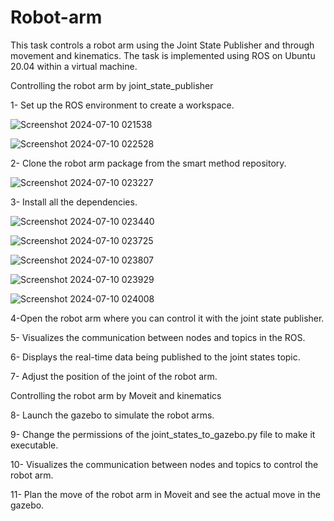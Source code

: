 # Robot-arm

This task controls a robot arm using the Joint State Publisher and through movement and kinematics. The task is implemented using ROS on Ubuntu 20.04 within a virtual machine.

Controlling the robot arm by joint_state_publisher

1- Set up the ROS environment to create a workspace.

![Screenshot 2024-07-10 021538](https://github.com/user-attachments/assets/52eb957f-41bb-44f0-a2e0-0ed19b8d25e0)

![Screenshot 2024-07-10 022528](https://github.com/user-attachments/assets/b753c171-97dc-4b65-91d8-61a4876cae36)

2- Clone the robot arm package from the smart method repository.

![Screenshot 2024-07-10 023227](https://github.com/user-attachments/assets/b6cd2a1c-4ee8-4e88-928d-854eaf3d8396)

3- Install all the dependencies.

![Screenshot 2024-07-10 023440](https://github.com/user-attachments/assets/a2b4653f-662f-4497-8513-9b2435a0c959)

![Screenshot 2024-07-10 023725](https://github.com/user-attachments/assets/727f0acc-58ea-4ba4-9027-99967d55d61e)


![Screenshot 2024-07-10 023807](https://github.com/user-attachments/assets/bfe643ef-ab9e-4605-beda-6091863e10d3)

![Screenshot 2024-07-10 023929](https://github.com/user-attachments/assets/bfd6ba19-6505-44e6-bf3d-490f1d85f051)

![Screenshot 2024-07-10 024008](https://github.com/user-attachments/assets/af5263f2-5d0d-4c53-a184-efa13a196264)



4-Open the robot arm where you can control it with the joint state publisher.


5- Visualizes the communication between nodes and topics in the ROS.


6- Displays the real-time data being published to the joint states topic.


7- Adjust the position of the joint of the robot arm.

Controlling the robot arm by Moveit and kinematics

8- Launch the gazebo to simulate the robot arms.


9- Change the permissions of the joint_states_to_gazebo.py file to make it executable. 


10- Visualizes the communication between nodes and topics to control the robot arm.


11- Plan the move of the robot arm in Moveit and see the actual move in the gazebo.
